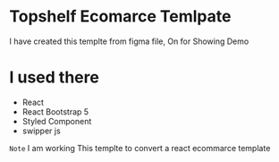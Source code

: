 # Topshelf Ecomarce Temlpate
I have created this templte from figma file, On for Showing Demo

# I used there
- React
- React Bootstrap 5
- Styled Component
- swipper js

`Note` I am working This templte to convert a react ecommarce template
